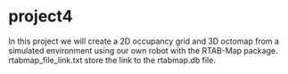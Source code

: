 # project4
In this project we will create a 2D occupancy grid and 3D octomap from a simulated environment using our own robot with the RTAB-Map package.
rtabmap_file_link.txt store the link to the rtabmap.db file.
